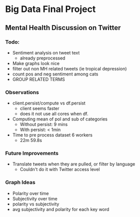 # Big Data Final Project
## Mental Health Discussion on Twitter

### Todo:
- Sentiment analysis on tweet text
    - already preprocessed
- Make graphs look nice
- filter out non MH related tweets (ie tropical depression)
- count pos and neg sentiment among cats
- GROUP RELATED TERMS


### Observations
- client.persist/compute vs df.persist
    - client seems faster
    - does it not use all cores when df. 
- Computing mean of pol and sub of categories
    - Without persist: 9 mins
    - With persist: < 1min
- Time to pre process dataset 6 workers
    - 22m 59.8s

### Future Improvements
- Translate tweets when they are pulled, or filter by language
    - Couldn't do it with Twitter access level


### Graph Ideas
- Polarity over time
- Subjectivity over time
- polarity vs subjectivity
- avg subjectivity and polarity for each key word